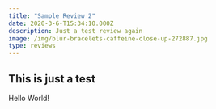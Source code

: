 ```yaml
---
title: "Sample Review 2"
date: 2020-3-6-T15:34:10.000Z
description: Just a test review again
image: /img/blur-bracelets-caffeine-close-up-272887.jpg
type: reviews
---
```


## This is just a test

Hello World!
